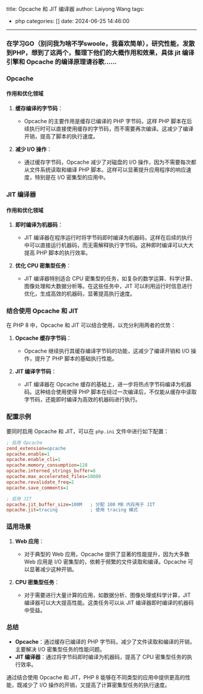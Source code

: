 title: Opcache 和 JIT 编译器
author: Laiyong Wang
tags:
  - php
categories: []
date: 2024-06-25 14:46:00
---
### 在学习GO（别问我为啥不学swoole，我喜欢简单），研究性能，发散到PHP，想到了这两个，整理下他们的大概作用和效果，具体 jit 编译引擎和 Opcache 的编译原理请谷歌......

### Opcache

#### 作用和优化领域

1. **缓存编译的字节码**：
   - Opcache 的主要作用是缓存已编译的 PHP 字节码，这样 PHP 脚本在后续执行时可以直接使用缓存的字节码，而不需要再次编译。这减少了编译开销，提高了脚本的执行速度。

2. **减少 I/O 操作**：
   - 通过缓存字节码，Opcache 减少了对磁盘的 I/O 操作，因为不需要每次都从文件系统读取和编译 PHP 脚本。这样可以显著提升应用程序的响应速度，特别是在 I/O 密集型的应用中。

### JIT 编译器

#### 作用和优化领域

1. **即时编译为机器码**：
   - JIT 编译器在程序运行时将字节码即时编译为机器码，这样在后续的执行中可以直接运行机器码，而无需解释执行字节码。这种即时编译可以大大提高 PHP 脚本的执行效率。

2. **优化 CPU 密集型任务**：
   - JIT 编译器特别适合 CPU 密集型的任务，如复杂的数学运算、科学计算、图像处理和大数据分析等。在这些任务中，JIT 可以利用运行时信息进行优化，生成高效的机器码，显著提高执行速度。

### 结合使用 Opcache 和 JIT

在 PHP 8 中，Opcache 和 JIT 可以结合使用，以充分利用两者的优势：

1. **Opcache 缓存字节码**：
   - Opcache 继续执行其缓存编译字节码的功能，这减少了编译开销和 I/O 操作，提升了 PHP 脚本的基础执行性能。

2. **JIT 编译字节码**：
   - JIT 编译器在 Opcache 缓存的基础上，进一步将热点字节码编译为机器码。这种结合使用使得 PHP 脚本在经过一次编译后，不仅能从缓存中读取字节码，还能即时编译为高效的机器码进行执行。

### 配置示例

要同时启用 Opcache 和 JIT，可以在 `php.ini` 文件中进行如下配置：

```ini
; 启用 Opcache
zend_extension=opcache
opcache.enable=1
opcache.enable_cli=1
opcache.memory_consumption=128
opcache.interned_strings_buffer=8
opcache.max_accelerated_files=10000
opcache.revalidate_freq=2
opcache.save_comments=1

; 启用 JIT
opcache.jit_buffer_size=100M   ; 分配 100 MB 内存用于 JIT
opcache.jit=tracing            ; 使用 tracing 模式
```

### 适用场景

1. **Web 应用**：
   - 对于典型的 Web 应用，Opcache 提供了显著的性能提升，因为大多数 Web 应用是 I/O 密集型的，依赖于频繁的文件读取和编译。Opcache 可以显著减少这种开销。

2. **CPU 密集型任务**：
   - 对于需要进行大量计算的应用，如数据分析、图像处理或科学计算，JIT 编译器可以大大提高性能。这类任务可以从 JIT 编译器即时编译的机器码中受益。

### 总结

- **Opcache**：通过缓存已编译的 PHP 字节码，减少了文件读取和编译的开销，主要解决 I/O 密集型任务的性能问题。
- **JIT 编译器**：通过将字节码即时编译为机器码，提高了 CPU 密集型任务的执行效率。

通过结合使用 Opcache 和 JIT，PHP 8 能够在不同类型的应用中提供更高的性能，既减少了 I/O 操作的开销，又提高了计算密集型任务的执行速度。